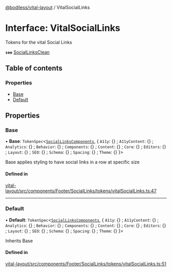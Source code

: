 [@bodiless/vital-layout](../README.md) / VitalSocialLinks

# Interface: VitalSocialLinks

Tokens for the vital Social Links

**`see`** [SocialLinksClean](../README.md#sociallinksclean)

## Table of contents

### Properties

- [Base](VitalSocialLinks.md#base)
- [Default](VitalSocialLinks.md#default)

## Properties

### Base

• **Base**: `TokenSpec`<[`SocialLinksComponents`](SocialLinksComponents.md), { `A11y`: {} ; `A11yContent`: {} ; `Analytics`: {} ; `Behavior`: {} ; `Components`: {} ; `Content`: {} ; `Core`: {} ; `Editors`: {} ; `Layout`: {} ; `SEO`: {} ; `Schema`: {} ; `Spacing`: {} ; `Theme`: {}  }\>

Base applies styling to have social links in a row at specific size

#### Defined in

[vital-layout/src/components/Footer/SocialLinks/tokens/vitalSocialLinks.ts:47](https://github.com/johnsonandjohnson/Bodiless-JS/blob/f0502a333/packages/vital-layout/src/components/Footer/SocialLinks/tokens/vitalSocialLinks.ts#L47)

___

### Default

• **Default**: `TokenSpec`<[`SocialLinksComponents`](SocialLinksComponents.md), { `A11y`: {} ; `A11yContent`: {} ; `Analytics`: {} ; `Behavior`: {} ; `Components`: {} ; `Content`: {} ; `Core`: {} ; `Editors`: {} ; `Layout`: {} ; `SEO`: {} ; `Schema`: {} ; `Spacing`: {} ; `Theme`: {}  }\>

Inherits Base

#### Defined in

[vital-layout/src/components/Footer/SocialLinks/tokens/vitalSocialLinks.ts:51](https://github.com/johnsonandjohnson/Bodiless-JS/blob/f0502a333/packages/vital-layout/src/components/Footer/SocialLinks/tokens/vitalSocialLinks.ts#L51)
